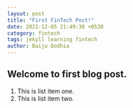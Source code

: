 ```yaml
---
layout: post
title: "First FinTech Post!"
date: 2021-12-05 21:49:30 +0530
category: fintech
tags: jekyll learning fintech
author: Baiju Dodhia
---
```


## Welcome to first blog post.

1. This is list item one.
2. This is list item two.
